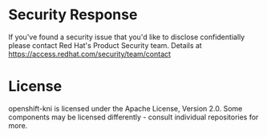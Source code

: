 # Security Response
If you've found a security issue that you'd like to disclose confidentially please contact
Red Hat's Product Security team. Details at https://access.redhat.com/security/team/contact

# License
openshift-kni is licensed under the Apache License, Version 2.0. Some components may be licensed
differently - consult individual repositories for more.
